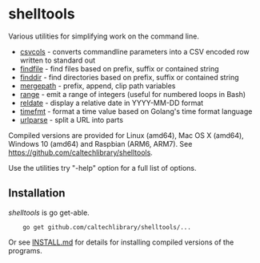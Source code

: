 
# shelltools

Various utilities for simplifying work on the command line. 

+ [csvcols](csvcols.html) - converts commandline parameters into a CSV encoded row written to standard out
+ [findfile](findfile.html) - find files based on prefix, suffix or contained string
+ [finddir](finddir.html) - find directories based on prefix, suffix or contained string
+ [mergepath](mergepath.html) - prefix, append, clip path variables
+ [range](range.html) - emit a range of integers (useful for numbered loops in Bash)
+ [reldate](reldate.html) - display a relative date in YYYY-MM-DD format
+ [timefmt](timefmt.html) - format a time value based on Golang's time format language
+ [urlparse](urlparse.html) - split a URL into parts

Compiled versions are provided for Linux (amd64), Mac OS X (amd64),
Windows 10 (amd64) and Raspbian (ARM6, ARM7). See https://github.com/caltechlibrary/shelltools.

Use the utilities try "-help" option for a full list of options.


## Installation

_shelltools_ is go get-able.

```
    go get github.com/caltechlibrary/shelltools/...
```

Or see [INSTALL.md](install.html) for details for installing 
compiled versions of the programs.


